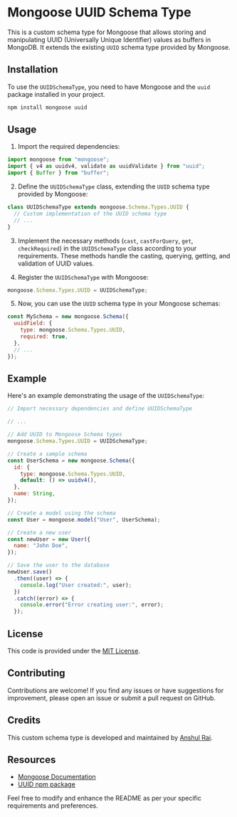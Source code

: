 # Mongoose UUID Schema Type

This is a custom schema type for Mongoose that allows storing and manipulating UUID (Universally Unique Identifier) values as buffers in MongoDB. It extends the existing `UUID` schema type provided by Mongoose.

## Installation

To use the `UUIDSchemaType`, you need to have Mongoose and the `uuid` package installed in your project.

```bash
npm install mongoose uuid
```

## Usage

1. Import the required dependencies:

```javascript
import mongoose from "mongoose";
import { v4 as uuidv4, validate as uuidValidate } from "uuid";
import { Buffer } from "buffer";
```

2. Define the `UUIDSchemaType` class, extending the `UUID` schema type provided by Mongoose:

```javascript
class UUIDSchemaType extends mongoose.Schema.Types.UUID {
  // Custom implementation of the UUID schema type
  // ...
}
```

3. Implement the necessary methods (`cast`, `castForQuery`, `get`, `checkRequired`) in the `UUIDSchemaType` class according to your requirements. These methods handle the casting, querying, getting, and validation of UUID values.

4. Register the `UUIDSchemaType` with Mongoose:

```javascript
mongoose.Schema.Types.UUID = UUIDSchemaType;
```

5. Now, you can use the `UUID` schema type in your Mongoose schemas:

```javascript
const MySchema = new mongoose.Schema({
  uuidField: {
    type: mongoose.Schema.Types.UUID,
    required: true,
  },
  // ...
});
```

## Example

Here's an example demonstrating the usage of the `UUIDSchemaType`:

```javascript
// Import necessary dependencies and define UUIDSchemaType

// ...

// Add UUID to Mongoose Schema types
mongoose.Schema.Types.UUID = UUIDSchemaType;

// Create a sample schema
const UserSchema = new mongoose.Schema({
  id: {
    type: mongoose.Schema.Types.UUID,
    default: () => uuidv4(),
  },
  name: String,
});

// Create a model using the schema
const User = mongoose.model("User", UserSchema);

// Create a new user
const newUser = new User({
  name: "John Doe",
});

// Save the user to the database
newUser.save()
  .then((user) => {
    console.log("User created:", user);
  })
  .catch((error) => {
    console.error("Error creating user:", error);
  });
```

## License

This code is provided under the [MIT License](https://opensource.org/licenses/MIT).

## Contributing

Contributions are welcome! If you find any issues or have suggestions for improvement, please open an issue or submit a pull request on GitHub.

## Credits

This custom schema type is developed and maintained by [Anshul Rai](https://github.com/auralshin).

## Resources

- [Mongoose Documentation](https://mongoosejs.com/)
- [UUID npm package](https://www.npmjs.com/package/uuid)

Feel free to modify and enhance the README as per your specific requirements and preferences.